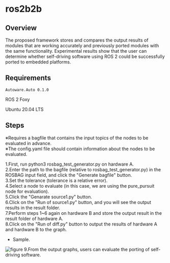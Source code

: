 # ros2b2b

## Overview

The proposed framework stores and compares the output results of modules that are working accurately and previously ported modules with the same functionality. Experimental results show that the user can determine whether self-driving software using ROS 2 could be successfully ported to embedded platforms.
  

## Requirements


```Autoware.Auto 0.1.0```


ROS 2 Foxy

Ubuntu 20.04 LTS

## Steps

※Requires a bagfile that contains the input topics of the nodes to be evaluated in advance.<br>
※The config.yaml file should contain information about the nodes to be evaluated.

1.First, run python3 rosbag_test_generator.py on hardware A.<br>
2.Enter the path to the bagfile (relative to rosbag_test_generator.py) in the ROSBAG input field, and click the "Generate bagfile" button.<br>
3.Set the tolerance (tolerance is a relative error).<br>
4.Select a node to evaluate (in this case, we are using the pure_pursuit node for evaluation).<br>
5.Click the "Genarate source1.py" button.<br>
6.Click on the "Run of source1.py" button, and you will see the output results in the result folder.<br>
7.Perform steps 1~6 again on hardware B and store the output result in the result folder of hardware A.<br>
8.Click on the "Run of diff.py" button to output the results of hardware A and hardware B to the graph.<br>
* Sample.
<img src="https://github.com/CPFL/ros2b2b/blob/main/src/result/diff_pure_vehicle_vehicle_command_front_wheel_angle_rad_page-0001.jpg" alt="figure" title="figure">
9.From the output graphs, users can evaluate the porting of self-driving software.<br>

